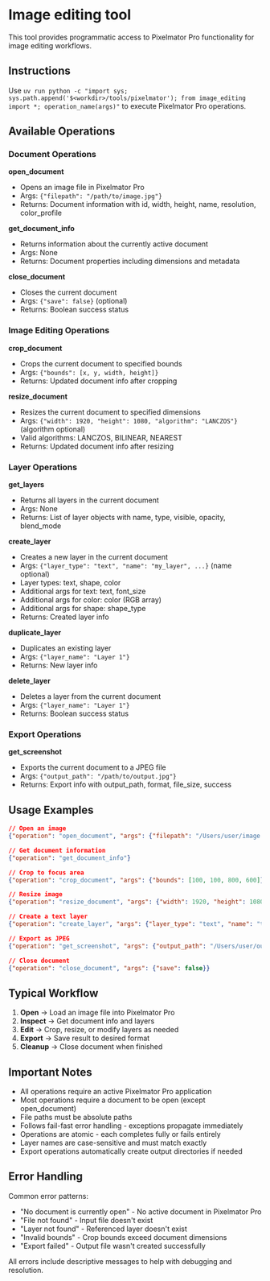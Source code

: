 # Image editing tool

This tool provides programmatic access to Pixelmator Pro functionality for image editing workflows.

## Instructions

Use `uv run python -c "import sys; sys.path.append('$<workdir>/tools/pixelmator'); from image_editing import *; operation_name(args)"` to execute Pixelmator Pro operations.

## Available Operations

### Document Operations

**open_document**
- Opens an image file in Pixelmator Pro
- Args: `{"filepath": "/path/to/image.jpg"}`
- Returns: Document information with id, width, height, name, resolution, color_profile

**get_document_info**  
- Returns information about the currently active document
- Args: None
- Returns: Document properties including dimensions and metadata

**close_document**
- Closes the current document
- Args: `{"save": false}` (optional)
- Returns: Boolean success status

### Image Editing Operations

**crop_document**
- Crops the current document to specified bounds
- Args: `{"bounds": [x, y, width, height]}`
- Returns: Updated document info after cropping

**resize_document**
- Resizes the current document to specified dimensions  
- Args: `{"width": 1920, "height": 1080, "algorithm": "LANCZOS"}` (algorithm optional)
- Valid algorithms: LANCZOS, BILINEAR, NEAREST
- Returns: Updated document info after resizing

### Layer Operations

**get_layers**
- Returns all layers in the current document
- Args: None
- Returns: List of layer objects with name, type, visible, opacity, blend_mode

**create_layer**
- Creates a new layer in the current document
- Args: `{"layer_type": "text", "name": "my_layer", ...}` (name optional)
- Layer types: text, shape, color
- Additional args for text: text, font_size
- Additional args for color: color (RGB array)
- Additional args for shape: shape_type
- Returns: Created layer info

**duplicate_layer**
- Duplicates an existing layer
- Args: `{"layer_name": "Layer 1"}`
- Returns: New layer info

**delete_layer**
- Deletes a layer from the current document
- Args: `{"layer_name": "Layer 1"}`
- Returns: Boolean success status

### Export Operations

**get_screenshot**
- Exports the current document to a JPEG file
- Args: `{"output_path": "/path/to/output.jpg"}`
- Returns: Export info with output_path, format, file_size, success

## Usage Examples

```json
// Open an image
{"operation": "open_document", "args": {"filepath": "/Users/user/image.jpg"}}

// Get document information
{"operation": "get_document_info"}

// Crop to focus area
{"operation": "crop_document", "args": {"bounds": [100, 100, 800, 600]}}

// Resize image
{"operation": "resize_document", "args": {"width": 1920, "height": 1080, "algorithm": "LANCZOS"}}

// Create a text layer
{"operation": "create_layer", "args": {"layer_type": "text", "name": "title", "text": "Hello World", "font_size": 64}}

// Export as JPEG
{"operation": "get_screenshot", "args": {"output_path": "/Users/user/output.jpg"}}

// Close document
{"operation": "close_document", "args": {"save": false}}
```

## Typical Workflow

1. **Open** → Load an image file into Pixelmator Pro
2. **Inspect** → Get document info and layers 
3. **Edit** → Crop, resize, or modify layers as needed
4. **Export** → Save result to desired format
5. **Cleanup** → Close document when finished

## Important Notes

- All operations require an active Pixelmator Pro application
- Most operations require a document to be open (except open_document)
- File paths must be absolute paths
- Follows fail-fast error handling - exceptions propagate immediately
- Operations are atomic - each completes fully or fails entirely
- Layer names are case-sensitive and must match exactly
- Export operations automatically create output directories if needed

## Error Handling

Common error patterns:
- "No document is currently open" - No active document in Pixelmator Pro
- "File not found" - Input file doesn't exist  
- "Layer not found" - Referenced layer doesn't exist
- "Invalid bounds" - Crop bounds exceed document dimensions
- "Export failed" - Output file wasn't created successfully

All errors include descriptive messages to help with debugging and resolution.